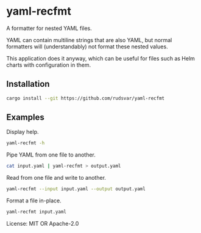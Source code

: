 # yaml-recfmt

A formatter for nested YAML files.

YAML can contain multiline strings that are also YAML,
but normal formatters will (understandably) not format
these nested values.

This application does it anyway, which can be useful
for files such as Helm charts with configuration in them.

## Installation

```bash
cargo install --git https://github.com/rudsvar/yaml-recfmt
```

## Examples

Display help.

```bash
yaml-recfmt -h
```

Pipe YAML from one file to another.

```bash
cat input.yaml | yaml-recfmt > output.yaml
```

Read from one file and write to another.

```bash
yaml-recfmt --input input.yaml --output output.yaml
```

Format a file in-place.

```bash
yaml-recfmt input.yaml
```

License: MIT OR Apache-2.0
